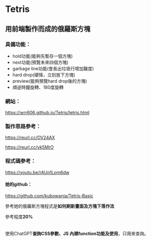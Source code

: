 # Tetris
## 用前端製作而成的俄羅斯方塊
### 具備功能：
- hold功能(能夠先暫存一個方塊)
- next功能(預覽未來四個方塊)
- garbage line功能(會長出垃圾行增加難度)
- hard drop(硬降，立刻放下方塊)
- preview(能夠預覽hard drop後的方塊)
- 順逆時鐘旋轉、180度旋轉

### 網站：
https://wrr606.github.io/Tetris/tetris.html

### 製作思路參考：

https://reurl.cc/OV24AX

https://reurl.cc/yk5MrO

### 程式碼參考：

https://youtu.be/rAUn1Lom6dw

#### 她的github：

https://github.com/kubowania/Tetris-Basic

參考她的俄羅斯方塊程式是**如何刷新畫面及方塊下落作法**

參考程度**20%**
<br><br><br>
使用ChatGPT**查詢CSS參數、JS 內建function功能及使用**，只用來查詢。